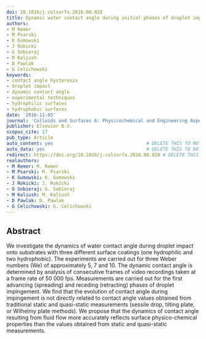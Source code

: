 ```yaml
---
doi: 10.1016/j.colsurfa.2016.08.028
title: Dynamic water contact angle during initial phases of droplet impingement
authors:
- M Remer
- M Psarski
- K Gumowski
- J Rokicki
- G Sobieraj
- M Kaliush
- D Pawlak
- G Celichowski
keywords:
- contact angle hysteresis
- droplet impact
- dynamic contact angle
- experimental techniques
- hydrophilic surfaces
- hydrophobic surfaces
date: '2016-11-05'
journal: 'Colloids and Surfaces A: Physicochemical and Engineering Aspects'
publisher: Elsevier B.V.
scopus_cite: 17
pub_type: Article
auto_content: yes                                  # DELETE THIS TO NOT AUTO GENERATE CONTENT
auto_data: yes                                     # DELETE THIS TO NOT AUTO GENERATE METADATA
redirect: https://doi.org/10.1016/j.colsurfa.2016.08.028 # DELETE THIS TO NOT REDIRECT
realauthors:
- M Remer: M. Remer
- M Psarski: M. Psarski
- K Gumowski: K. Gumowski
- J Rokicki: J. Rokicki
- G Sobieraj: G. Sobieraj
- M Kaliush: M. Kaliush
- D Pawlak: D. Pawlak
- G Celichowski: G. Celichowski
---
```



## Abstract
We investigate the dynamics of water contact angle during droplet impact onto substrates with three different surface coatings (one hydrophilic and two hydrophobic). The experiments are carried out for three Weber numbers (We) of approximately 5, 7 and 10. The dynamic contact angle is determined by analysis of consecutive frames of video recordings taken at a frame rate of 50 000 fps. Measurements are carried out for the first advancing (spreading) and receding (retracting) phases of droplet impingement. We find that the evolution of contact angle during impingement is not directly related to contact angle values obtained from traditional static and quasi-static measurements (sessile drop, tilting plate, or Wilhelmy plate methods). We propose that the dynamics of contact angle resulting from fluid flow more accurately reflects surface physico-chemical properties than the values obtained from static and quasi-static measurements.
